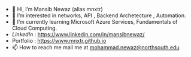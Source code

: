 - 👋 Hi, I’m Mansib Newaz (alias mnxtr) 
- 👀 I’m interested in networks, API , Backend Archetecture , Automation.
- 🌱 I’m currently learning Microsoft Azure Services, Fundamentals of Cloud Computing. 
- *LinkedIn* : https://www.linkedin.com/in/mansibnewaz/ 
- Portfolio : https://www.mnxtr.github.io
- 📫 How to reach me mail me at mohammad.newaz@northsouth.edu

<!---
mnxtr/mnxtr is a ✨ special ✨ repository because its `README.md` (this file) appears on your GitHub profile.
You can click the Preview link to take a look at your changes.
--->
